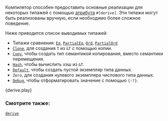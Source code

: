 Компилятор способен предоставить основные реализации для некоторых типажей
с помощью [атрибута][attribute] `#[derive]`. Эти типажи могут быть
реализованы вручную, если необходимо более сложное поведение.

Ниже приводится список выводимых типажей:
* Типажи сравнения:
  [`Eq`][eq], [`PartialEq`][partial-eq], [`Ord`][ord], [`PartialOrd`][partial-ord]
* [`Clone`][clone], для создания `T` из `&T` с помощью копии.
* [`Copy`][copy], чтобы создать тип семантикой копирования, вместо семантики перемещения.
* [`Hash`][hash], чтобы вычислить хэш из `&T`.
* [`Default`][default], чтобы создать пустой экземпляр типа данных.
* `Zero`, для создания нулевого экземпляра числового типа данных.
* [`Debug`][debug], чтобы отформатировать значение с помощью `{:?}`.

{derive.play}

### Смотрите также:
[`derive`][derive]

[attribute]: ../attribute.html
[eq]: https://doc.rust-lang.org/std/cmp/trait.Eq.html
[partial-eq]: https://doc.rust-lang.org/std/cmp/trait.PartialEq.html
[ord]: https://doc.rust-lang.org/std/cmp/trait.Ord.html
[partial-ord]: https://doc.rust-lang.org/std/cmp/trait.PartialOrd.html
[clone]: https://doc.rust-lang.org/std/clone/trait.Clone.html
[copy]: https://doc.rust-lang.org/core/marker/trait.Copy.html
[hash]: https://doc.rust-lang.org/std/hash/trait.Hash.html
[default]: https://doc.rust-lang.org/std/default/trait.Default.html
[debug]: https://doc.rust-lang.org/std/fmt/trait.Debug.html
[derive]: https://doc.rust-lang.org/reference/attributes.html#derive
